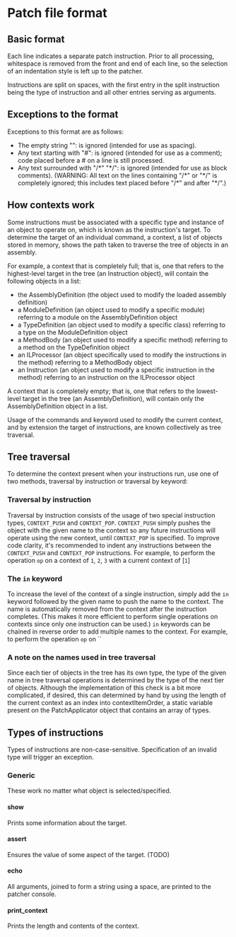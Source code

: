 # Patch file format
## Basic format
Each line indicates a separate patch instruction. Prior to all processing, whitespace is removed from the front and end of each line, so the selection of an indentation style is left up to the patcher.

Instructions are split on spaces, with the first entry in the split instruction being the type of instruction and all other entries serving as arguments.

## Exceptions to the format
Exceptions to this format are as follows:
- The empty string "": is ignored (intended for use as spacing).
- Any text starting with "#": is ignored (intended for use as a comment); code placed before a # on a line is still processed.
- Any text surrounded with "/\*" "\*/": is ignored (intended for use as block comments).
(WARNING: All text on the lines containing "/\*" or "\*/" is completely ignored; this includes text placed before "/\*" and after "\*/".)

## How contexts work
Some instructions must be associated with a specific type and instance of an object to operate on, which is known as the instruction's target. To determine the target of an individual command, a context, a list of objects stored in memory, shows the path taken to traverse the tree of objects in an assembly.

For example, a context that is completely full; that is, one that refers to the highest-level target in the tree (an Instruction object), will contain the following objects in a list:
- the AssemblyDefinition (the object used to modify the loaded assembly definition)
- a ModuleDefinition (an object used to modify a specific module) referring to a module on the AssemblyDefinition object
- a TypeDefinition (an object used to modify a specific class) referring to a type on the ModuleDefinition object
- a MethodBody (an object used to modify a specific method) referring to a method on the TypeDefinition object
- an ILProcessor (an object specifically used to modify the instructions in the method) referring to a MethodBody object
- an Instruction (an object used to modify a specific instruction in the method) referring to an instruction on the ILProcessor object

A context that is completely empty; that is, one that refers to the lowest-level target in the tree (an AssemblyDefinition), will contain only the AssemblyDefinition object in a list.

Usage of the commands and keyword used to modify the current context, and by extension the target of instructions, are known collectively as tree traversal.

## Tree traversal
To determine the context present when your instructions run, use one of two methods, traversal by instruction or traversal by keyword:
### Traversal by instruction
Traversal by instruction consists of the usage of two special instruction types, `CONTEXT_PUSH` and `CONTEXT_POP`. `CONTEXT_PUSH` simply pushes the object with the given name to the context so any future instructions will operate using the new context, until `CONTEXT_POP` is specified. To improve code clarity, it's recommended to indent any instructions between the `CONTEXT_PUSH` and `CONTEXT_POP` instructions. For example, to perform the operation `op` on a context of `1`, `2`, `3` with a current context of [`1`]
### The `in` keyword
To increase the level of the context of a single instruction, simply add the `in` keyword followed by the given name to push the name to the context. The name is automatically removed from  the context after the instruction completes. (This makes it more efficient to perform single operations on contexts since only one instruction can be used.) `in` keywords can be chained in reverse order to add multiple names to the context. For example, to perform the operation `op` on ``
### A note on the names used in tree traversal
Since each tier of objects in the tree has its own type, the type of the given name in tree traversal operations is determined by the type of the next tier of objects. Although the implementation of this check is a bit more complicated, if desired, this can determined by hand by using the length of the current context as an index into contextItemOrder, a static variable present on the PatchApplicator object that contains an array of types.

## Types of instructions
Types of instructions are non-case-sensitive. Specification of an invalid type will trigger an exception.
### Generic
These work no matter what object is selected/specified.
#### show
Prints some information about the target.
#### assert
Ensures the value of some aspect of the target. (TODO)
#### echo
All arguments, joined to form a string using a space, are printed to the patcher console.
#### print_context
Prints the length and contents of the context.
